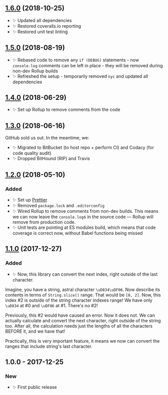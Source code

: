 ## [1.6.0] (2018-10-25)

- ✨ Updated all dependencies
- ✨ Restored coveralls.io reporting
- ✨ Restored unit test linting

## [1.5.0] (2018-08-19)

- ✨ Rebased code to remove any `if (DEBUG)` statements - now `console.log` comments can be left in place - they will be removed during non-dev Rollup builds
- ✨ Refreshed the setup - temporarily removed `nyc` and updated all dependencies

## [1.4.0] (2018-06-29)

- ✨ Set up Rollup to remove comments from the code

## [1.3.0] (2018-06-16)

GitHub sold us out. In the meantime, we:

- ✨ Migrated to BitBucket (to host repo + perform CI) and Codacy (for code quality audit)
- ✨ Dropped BitHound (RIP) and Travis

## [1.2.0] (2018-05-10)

### Added

- ✨ Set up [Prettier](https://prettier.io)
- ✨ Removed `package.lock` and `.editorconfig`
- ✨ Wired Rollup to remove comments from non-dev builds. This means we can now leave the `console.log`s in the source code — Rollup will remove from production code.
- ✨ Unit tests are pointing at ES modules build, which means that code coverage is correct now, without Babel functions being missed

## [1.1.0] (2017-12-27)

### Added

- ✨ Now, this library can convert the next index, right outside of the last character.

Imagine, you have a string, astral character `\uD834\uDF06`.
Now describe its contents in terms of `String.slice()` range.
That would be `[0, 2]`. Now, this index \#2 is outside of the string character
indexes range! We have only `\uD834` at \#0 and `\uDF06` at \#1. There's no \#2!

Previously, this \#2 would have caused an error. Now it does not. We can actually
calculate and convert the next character, right outside of the string too. After
all, the calculation needs just the lengths of all the characters BEFORE it, and
we have that!

Practically, this is very important feature, it means we now can convert the ranges
that include string's last character.

## 1.0.0 - 2017-12-25

### New

- ✨ First public release

[1.1.0]: https://bitbucket.org/codsen/string-convert-indexes/branches/compare/v1.1.0%0Dv1.0.2#diff
[1.2.0]: https://bitbucket.org/codsen/string-convert-indexes/branches/compare/v1.2.0%0Dv1.1.4#diff
[1.3.0]: https://bitbucket.org/codsen/string-convert-indexes/branches/compare/v1.3.0%0Dv1.2.1#diff
[1.4.0]: https://bitbucket.org/codsen/string-convert-indexes/branches/compare/v1.4.0%0Dv1.3.0#diff
[1.5.0]: https://bitbucket.org/codsen/string-convert-indexes/branches/compare/v1.5.0%0Dv1.4.0#diff
[1.6.0]: https://bitbucket.org/codsen/string-convert-indexes/branches/compare/v1.6.0%0Dv1.5.0#diff
